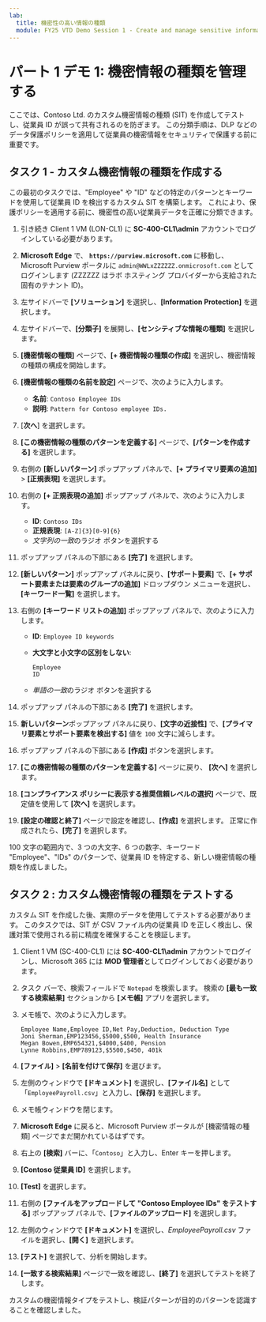 ```yaml
---
lab:
  title: 機密性の高い情報の種類
  module: FY25 VTD Demo Session 1 - Create and manage sensitive information types
---
```



# パート 1 デモ 1: 機密情報の種類を管理する

ここでは、Contoso Ltd. のカスタム機密情報の種類 (SIT) を作成してテストし、従業員 ID が誤って共有されるのを防ぎます。 この分類手順は、DLP などのデータ保護ポリシーを適用して従業員の機密情報をセキュリティで保護する前に重要です。

## タスク 1 - カスタム機密情報の種類を作成する

この最初のタスクでは、"Employee" や "ID" などの特定のパターンとキーワードを使用して従業員 ID を検出するカスタム SIT を構築します。 これにより、保護ポリシーを適用する前に、機密性の高い従業員データを正確に分類できます。

1. 引き続き Client 1 VM (LON-CL1) に **SC-400-CL1\admin** アカウントでログインしている必要があります。

1. **Microsoft Edge** で、 **`https://purview.microsoft.com`** に移動し、Microsoft Purview ポータルに `admin@WWLxZZZZZZ.onmicrosoft.com` としてログインします (ZZZZZZ はラボ ホスティング プロバイダーから支給された固有のテナント ID)。

1. 左サイドバーで **[ソリューション]** を選択し、**[Information Protection]** を選択します。

1. 左サイドバーで、**[分類子]** を展開し、**[センシティブな情報の種類]** を選択します。

1. **[機密情報の種類]** ページで、**[+ 機密情報の種類の作成]** を選択し、機密情報の種類の構成を開始します。

1. **[機密情報の種類の名前を設定]** ページで、次のように入力します。

    - **名前**: `Contoso Employee IDs`
    - **説明**: `Pattern for Contoso employee IDs.`

1. [**次へ**] を選択します。

1. **[この機密情報の種類のパターンを定義する]** ページで、**[パターンを作成する]** を選択します。

1. 右側の **[新しいパターン]** ポップアップ パネルで、**[+ プライマリ要素の追加]**  >  **[正規表現]** を選択します。

1. 右側の **[+ 正規表現の追加]** ポップアップ パネルで、次のように入力します。

    - **ID**: `Contoso IDs`
    - **正規表現**: `[A-Z]{3}[0-9]{6}`
    - *文字列の一致*のラジオ ボタンを選択する

1. ポップアップ パネルの下部にある **[完了]** を選択します。

1. **[新しいパターン]** ポップアップ パネルに戻り、**[サポート要素]** で、**[+ サポート要素または要素のグループの追加]** ドロップダウン メニューを選択し、**[キーワード一覧]** を選択します。

1. 右側の **[キーワード リストの追加]** ポップアップ パネルで、次のように入力します。

    - **ID**: `Employee ID keywords`
    - **大文字と小文字の区別をしない**:

       ```text
       Employee
       ID
       ```

    - *単語の一致*のラジオ ボタンを選択する

1. ポップアップ パネルの下部にある **[完了]** を選択します。

1. **新しいパターン**ポップアップ パネルに戻り、**[文字の近接性]** で、**[プライマリ要素とサポート要素を検出する]** 値を `100` 文字に減らします。

1. ポップアップ パネルの下部にある **[作成]** ボタンを選択します。

1. **[この機密情報の種類のパターンを定義する]** ページに戻り、 **[次へ]** を選択します。

1. **[コンプライアンス ポリシーに表示する推奨信頼レベルの選択]** ページで、既定値を使用して **[次へ]** を選択します。

1. **[設定の確認と終了]** ページで設定を確認し、**[作成]** を選択します。 正常に作成されたら、**[完了]** を選択します。

100 文字の範囲内で、3 つの大文字、6 つの数字、キーワード "Employee"、"IDs" のパターンで、従業員 ID を特定する、新しい機密情報の種類を作成しました。

## タスク 2 : カスタム機密情報の種類をテストする

カスタム SIT を作成した後、実際のデータを使用してテストする必要があります。 このタスクでは、SIT が CSV ファイル内の従業員 ID を正しく検出し、保護対策で使用される前に精度を確保することを検証します。

1. Client 1 VM (SC-400-CL1) には **SC-400-CL1\admin** アカウントでログインし、Microsoft 365 には **MOD 管理者**としてログインしておく必要があります。

1. タスク バーで、検索フィールドで `Notepad` を検索します。 検索の **[最も一致する検索結果]** セクションから **[メモ帳]** アプリを選択します。

1. メモ帳で、次のように入力します。

    ``` text
    Employee Name,Employee ID,Net Pay,Deduction, Deduction Type
    Joni Sherman,EMP123456,$5000,$500, Health Insurance
    Megan Bowen,EMP654321,$4000,$400, Pension
    Lynne Robbins,EMP789123,$5500,$450, 401k
    ```

1. **[ファイル]** > **[名前を付けて保存]** を選びます。

1. 左側のウィンドウで **[ドキュメント]** を選択し、**[ファイル名]** として「`EmployeePayroll.csv`」と入力し、**[保存]** を選択します。

1. メモ帳ウィンドウを閉じます。

1. **Microsoft Edge** に戻ると、Microsoft Purview ポータルが [機密情報の種類] ページでまだ開かれているはずです。

1. 右上の **[検索]** バーに、「`Contoso`」と入力し、Enter キーを押します。

1. **[Contoso 従業員 ID]** を選択します。

1. **[Test]** を選択します。

1. 右側の **[ファイルをアップロードして "Contoso Employee IDs" をテストする]** ポップアップ パネルで、**[ファイルのアップロード]** を選択します。

1. 左側のウィンドウで **[ドキュメント]** を選択し、*EmployeePayroll.csv* ファイルを選択し、**[開く]** を選択します。

1. **[テスト]** を選択して、分析を開始します。

1. **[一致する検索結果]** ページで一致を確認し、**[終了]** を選択してテストを終了します。

カスタムの機密情報タイプをテストし、検証パターンが目的のパターンを認識することを確認しました。
